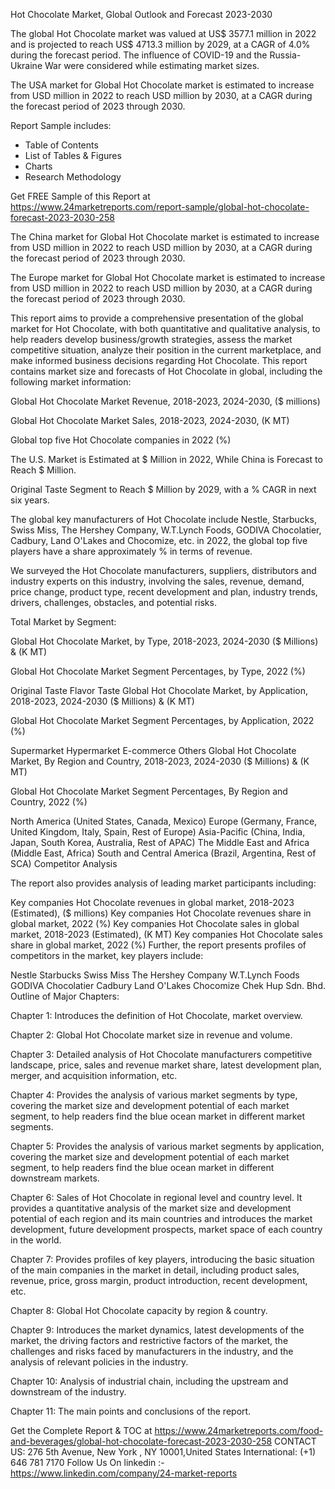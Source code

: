 Hot Chocolate Market, Global Outlook and Forecast 2023-2030

The global Hot Chocolate market was valued at US$ 3577.1 million in 2022 and is projected to reach US$ 4713.3 million by 2029, at a CAGR of 4.0% during the forecast period. The influence of COVID-19 and the Russia-Ukraine War were considered while estimating market sizes.

The USA market for Global Hot Chocolate market is estimated to increase from USD million in 2022 to reach USD million by 2030, at a CAGR during the forecast period of 2023 through 2030.

Report Sample includes:
- Table of Contents
- List of Tables & Figures
- Charts
- Research Methodology

Get FREE Sample of this Report at https://www.24marketreports.com/report-sample/global-hot-chocolate-forecast-2023-2030-258

The China market for Global Hot Chocolate market is estimated to increase from USD million in 2022 to reach USD million by 2030, at a CAGR during the forecast period of 2023 through 2030.

The Europe market for Global Hot Chocolate market is estimated to increase from USD million in 2022 to reach USD million by 2030, at a CAGR during the forecast period of 2023 through 2030.

This report aims to provide a comprehensive presentation of the global market for Hot Chocolate, with both quantitative and qualitative analysis, to help readers develop business/growth strategies, assess the market competitive situation, analyze their position in the current marketplace, and make informed business decisions regarding Hot Chocolate. This report contains market size and forecasts of Hot Chocolate in global, including the following market information:

Global Hot Chocolate Market Revenue, 2018-2023, 2024-2030, ($ millions)

Global Hot Chocolate Market Sales, 2018-2023, 2024-2030, (K MT)

Global top five Hot Chocolate companies in 2022 (%)

The U.S. Market is Estimated at $ Million in 2022, While China is Forecast to Reach $ Million.

Original Taste Segment to Reach $ Million by 2029, with a % CAGR in next six years.

The global key manufacturers of Hot Chocolate include Nestle, Starbucks, Swiss Miss, The Hershey Company, W.T.Lynch Foods, GODIVA Chocolatier, Cadbury, Land O'Lakes and Chocomize, etc. in 2022, the global top five players have a share approximately % in terms of revenue.

We surveyed the Hot Chocolate manufacturers, suppliers, distributors and industry experts on this industry, involving the sales, revenue, demand, price change, product type, recent development and plan, industry trends, drivers, challenges, obstacles, and potential risks.

Total Market by Segment:

Global Hot Chocolate Market, by Type, 2018-2023, 2024-2030 ($ Millions) & (K MT)

Global Hot Chocolate Market Segment Percentages, by Type, 2022 (%)

Original Taste
Flavor Taste
Global Hot Chocolate Market, by Application, 2018-2023, 2024-2030 ($ Millions) & (K MT)

Global Hot Chocolate Market Segment Percentages, by Application, 2022 (%)

Supermarket
Hypermarket
E-commerce
Others
Global Hot Chocolate Market, By Region and Country, 2018-2023, 2024-2030 ($ Millions) & (K MT)

Global Hot Chocolate Market Segment Percentages, By Region and Country, 2022 (%)

North America (United States, Canada, Mexico)
Europe (Germany, France, United Kingdom, Italy, Spain, Rest of Europe)
Asia-Pacific (China, India, Japan, South Korea, Australia, Rest of APAC)
The Middle East and Africa (Middle East, Africa)
South and Central America (Brazil, Argentina, Rest of SCA)
Competitor Analysis

The report also provides analysis of leading market participants including:

Key companies Hot Chocolate revenues in global market, 2018-2023 (Estimated), ($ millions)
Key companies Hot Chocolate revenues share in global market, 2022 (%)
Key companies Hot Chocolate sales in global market, 2018-2023 (Estimated), (K MT)
Key companies Hot Chocolate sales share in global market, 2022 (%)
Further, the report presents profiles of competitors in the market, key players include:

Nestle
Starbucks
Swiss Miss
The Hershey Company
W.T.Lynch Foods
GODIVA Chocolatier
Cadbury
Land O'Lakes
Chocomize
Chek Hup Sdn. Bhd.
Outline of Major Chapters:

Chapter 1: Introduces the definition of Hot Chocolate, market overview.

Chapter 2: Global Hot Chocolate market size in revenue and volume.

Chapter 3: Detailed analysis of Hot Chocolate manufacturers competitive landscape, price, sales and revenue market share, latest development plan, merger, and acquisition information, etc.

Chapter 4: Provides the analysis of various market segments by type, covering the market size and development potential of each market segment, to help readers find the blue ocean market in different market segments.

Chapter 5: Provides the analysis of various market segments by application, covering the market size and development potential of each market segment, to help readers find the blue ocean market in different downstream markets.

Chapter 6: Sales of Hot Chocolate in regional level and country level. It provides a quantitative analysis of the market size and development potential of each region and its main countries and introduces the market development, future development prospects, market space of each country in the world.

Chapter 7: Provides profiles of key players, introducing the basic situation of the main companies in the market in detail, including product sales, revenue, price, gross margin, product introduction, recent development, etc.

Chapter 8: Global Hot Chocolate capacity by region & country.

Chapter 9: Introduces the market dynamics, latest developments of the market, the driving factors and restrictive factors of the market, the challenges and risks faced by manufacturers in the industry, and the analysis of relevant policies in the industry.

Chapter 10: Analysis of industrial chain, including the upstream and downstream of the industry.

Chapter 11: The main points and conclusions of the report.

Get the Complete Report & TOC at https://www.24marketreports.com/food-and-beverages/global-hot-chocolate-forecast-2023-2030-258
CONTACT US:
276 5th Avenue, New York , NY 10001,United States
International: (+1) 646 781 7170
Follow Us On linkedin :- https://www.linkedin.com/company/24-market-reports
